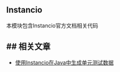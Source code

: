 ## Instancio

本模块包含Instancio官方文档相关代码

## ## 相关文章

+ [使用Instancio在Java中生成单元测试数据](http://tu-yucheng.github.io/test-lib/2023/05/09/java-test-data-instancio.html)